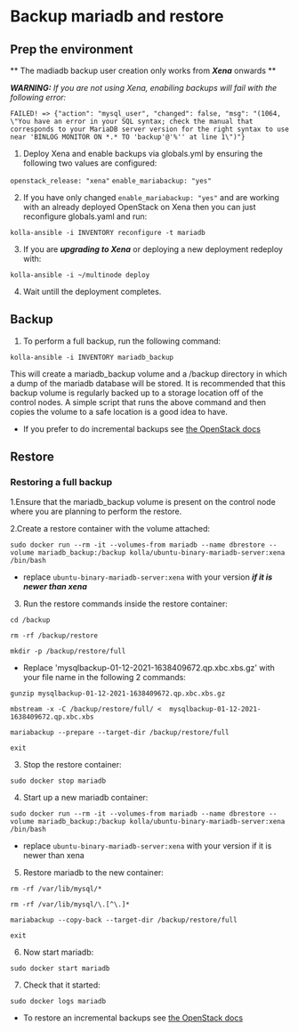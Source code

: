 # Backup mariadb and restore

## Prep the environment

** The madiadb backup user creation only works from ***Xena*** onwards **

***WARNING:*** *If you are not using Xena, enabiling backups will fail with the following error:*

`FAILED! => {"action": "mysql_user", "changed": false, "msg": "(1064, \"You have an error in your SQL syntax; check the manual that corresponds to your MariaDB server version for the right syntax to use near 'BINLOG MONITOR ON *.* TO 'backup'@'%'' at line 1\")"}`

1. Deploy Xena and enable backups via globals.yml by ensuring the following two values are configured:

`openstack_release: "xena"`
`enable_mariabackup: "yes"`

2. If you have only changed `enable_mariabackup: "yes"` and are working with an already deployed OpenStack on Xena then you can just reconfigure globals.yaml and run:

`kolla-ansible -i INVENTORY reconfigure -t mariadb`

3. If you are ***upgrading to Xena*** or deploying a new deployment redeploy with:

`kolla-ansible -i ~/multinode deploy`

4. Wait untill the deployment completes.

## Backup

1. To perform a full backup, run the following command:

`kolla-ansible -i INVENTORY mariadb_backup`

This will create a mariadb_backup volume and a /backup directory in which a dump of the mariadb database will be stored. It is recommended that this backup volume is regularly backed up to a storage location off of the control nodes. A simple script that runs the above command and then copies the volume to a safe location is a good idea to have.

* If you prefer to do incremental backups see [the OpenStack docs](https://docs.openstack.org/kolla-ansible/latest/admin/mariadb-backup-and-restore.html)

## Restore

### Restoring a full backup

1.Ensure that the mariadb_backup volume is present on the control node where you are planning to perform the restore. 

2.Create a restore container with the volume attached:

`sudo docker run --rm -it --volumes-from mariadb --name dbrestore --volume mariadb_backup:/backup kolla/ubuntu-binary-mariadb-server:xena /bin/bash`

* replace `ubuntu-binary-mariadb-server:xena` with your version ***if it is newer than xena***

3. Run the restore commands inside the restore container:

`cd /backup`

`rm -rf /backup/restore`

`mkdir -p /backup/restore/full`

* Replace 'mysqlbackup-01-12-2021-1638409672.qp.xbc.xbs.gz' with your file name in the following 2 commands:

`gunzip mysqlbackup-01-12-2021-1638409672.qp.xbc.xbs.gz`

`mbstream -x -C /backup/restore/full/ <  mysqlbackup-01-12-2021-1638409672.qp.xbc.xbs`

`mariabackup --prepare --target-dir /backup/restore/full`

`exit`

3. Stop the restore container:

`sudo docker stop mariadb`

4. Start up a new mariadb container:

`sudo docker run --rm -it --volumes-from mariadb --name dbrestore --volume mariadb_backup:/backup kolla/ubuntu-binary-mariadb-server:xena /bin/bash`

* replace `ubuntu-binary-mariadb-server:xena` with your version if it is newer than xena

5. Restore mariadb to the new container:

`rm -rf /var/lib/mysql/*`

`rm -rf /var/lib/mysql/\.[^\.]*`

`mariabackup --copy-back --target-dir /backup/restore/full`

`exit`

6. Now start mariadb:

`sudo docker start mariadb`

7. Check that it started:

`sudo docker logs mariadb`

* To restore an incremental backups see [the OpenStack docs](https://docs.openstack.org/kolla-ansible/latest/admin/mariadb-backup-and-restore.html)
